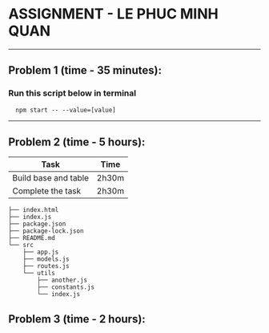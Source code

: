 # ASSIGNMENT - LE PHUC MINH QUAN

---

## Problem 1 (**time** - 35 minutes):

### Run this script below in terminal

```shell
  npm start -- --value=[value]
```

---

## Problem 2 (**time** - 5 hours):

| Task                 | Time  |
| -------------------- | ----- |
| Build base and table | 2h30m |
| Complete the task    | 2h30m |

```shell
├── index.html
├── index.js
├── package.json
├── package-lock.json
├── README.md
└── src
    ├── app.js
    ├── models.js
    ├── routes.js
    └── utils
        ├── another.js
        ├── constants.js
        └── index.js
```

## Problem 3 (**time** - 2 hours):
